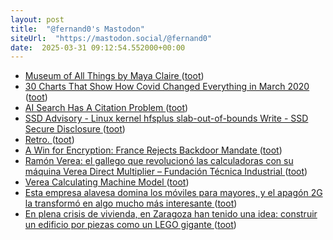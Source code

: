 ```yaml
---
layout: post
title:  "@fernand0's Mastodon"
siteUrl:  "https://mastodon.social/@fernand0"
date:  2025-03-31 09:12:54.552000+00:00
---
```

*  [Museum of All Things by Maya Claire ](https://mayeclair.itch.io/museum-of-all-thing) ([toot](https://mastodon.social/@fernand0/114256273378201519))
*  [30 Charts That Show How Covid Changed Everything in March 2020 ](https://www.nytimes.com/interactive/2025/03/09/upshot/covid-lockdown-five-year-charts.html?unlocked_article_code=1.3E4.9fat.4mwv5qeIcuc) ([toot](https://mastodon.social/@fernand0/114256117196306432))
*  [AI Search Has A Citation Problem ](https://www.cjr.org/tow_center/we-compared-eight-ai-search-engines-theyre-all-bad-at-citing-news.ph) ([toot](https://mastodon.social/@fernand0/114254491602685592))
*  [SSD Advisory - Linux kernel hfsplus slab-out-of-bounds Write - SSD Secure Disclosure ](https://ssd-disclosure.com/ssd-advisory-linux-kernel-hfsplus-slab-out-of-bounds-write/?twclid=25enw94vp9rdbb7fhgbi8r4u3) ([toot](https://mastodon.social/@fernand0/114252615992536287))
*  [Retro. ](https://avecesunafoto.wordpress.com/2025/03/30/retro) ([toot](https://mastodon.social/@fernand0/114252364064495238))
*  [A Win for Encryption: France Rejects Backdoor Mandate ](https://www.eff.org/deeplinks/2025/03/win-encryption-france-rejects-backdoor-mandat) ([toot](https://mastodon.social/@fernand0/114252307566084013))
*  [Ramón Verea: el gallego que revolucionó las calculadoras con su máquina Verea Direct Multiplier – Fundación Técnica Industrial ](https://fundaciontindustrial.es/ramon-verea-el-gallego-que-revoluciono-las-calculadoras-con-su-maquina-verea-direct-multiplie) ([toot](https://mastodon.social/@fernand0/114252092965517121))
*  [Verea Calculating Machine Model ](https://americanhistory.si.edu/collections/object/nmah_69417) ([toot](https://mastodon.social/@fernand0/114251772517701994))
*  [Esta empresa alavesa domina los móviles para mayores, y el apagón 2G la transformó en algo mucho más interesante ](https://www.xataka.com/empresas-y-economia/esta-empresa-alavesa-domina-moviles-para-mayores-apagon-2g-transformo-algo-mucho-interesant) ([toot](https://mastodon.social/@fernand0/114251531501001489))
*  [En plena crisis de vivienda, en Zaragoza han tenido una idea: construir un edificio por piezas como un LEGO gigante ](https://www.xataka.com/magnet/plena-crisis-vivienda-zaragoza-han-tenido-idea-montar-edificios-enteros-piezas-cuestion-dia) ([toot](https://mastodon.social/@fernand0/114251278665919306))
